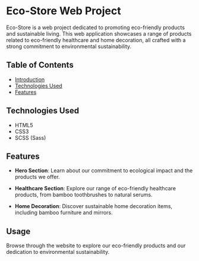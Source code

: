 # Eco-Store Web Project

Eco-Store is a web project dedicated to promoting eco-friendly products and sustainable living. This web application showcases a range of products related to eco-friendly healthcare and home decoration, all crafted with a strong commitment to environmental sustainability.

## Table of Contents

- [Introduction](#eco-store-web-project)
- [Technologies Used](#technologies-used)
- [Features](#features)

## Technologies Used

- HTML5
- CSS3
- SCSS (Sass)

## Features

- **Hero Section**: Learn about our commitment to ecological impact and the products we offer.

- **Healthcare Section**: Explore our range of eco-friendly healthcare products, from bamboo toothbrushes to natural serums.

- **Home Decoration**: Discover sustainable home decoration items, including bamboo furniture and mirrors.

## Usage

Browse through the website to explore our eco-friendly products and our dedication to environmental sustainability.
